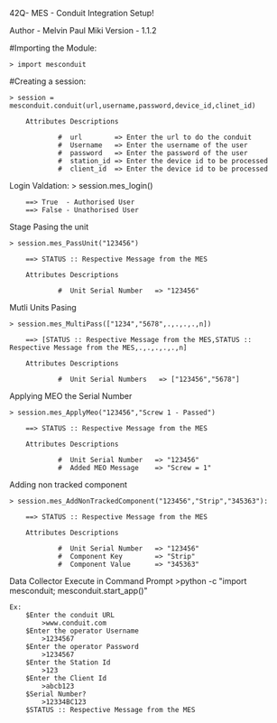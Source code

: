 

42Q- MES - Conduit Integration Setup!

Author  - Melvin Paul Miki
Version - 1.1.2

#Importing the Module:

    > import mesconduit

#Creating a session:

    > session = mesconduit.conduit(url,username,password,device_id,clinet_id)
    
        Attributes Descriptions

                #  url        => Enter the url to do the conduit
                #  Username   => Enter the username of the user
                #  password   => Enter the password of the user
                #  station_id => Enter the device id to be processed
                #  client_id  => Enter the device id to be processed
            


Login Valdation:
    > session.mes_login()
        
        ==> True  - Authorised User
        ==> False - Unathorised User    


Stage Pasing the unit

    > session.mes_PassUnit("123456")

        ==> STATUS :: Respective Message from the MES

        Attributes Descriptions

                #  Unit Serial Number   => "123456"
        
Mutli Units Pasing 

    > session.mes_MultiPass(["1234","5678",.,.,.,.,n])

        ==> [STATUS :: Respective Message from the MES,STATUS :: Respective Message from the MES,.,.,.,.,.,n]

        Attributes Descriptions

                #  Unit Serial Numbers   => ["123456","5678"]


Applying MEO the Serial Number

    > session.mes_ApplyMeo("123456","Screw 1 - Passed")

        ==> STATUS :: Respective Message from the MES

        Attributes Descriptions

                #  Unit Serial Number   => "123456"
                #  Added MEO Message    => "Screw = 1" 



Adding non tracked component 


    > session.mes_AddNonTrackedComponent("123456","Strip","345363"):

        ==> STATUS :: Respective Message from the MES

        Attributes Descriptions

                #  Unit Serial Number   => "123456"
                #  Component Key        => "Strip" 
                #  Component Value      => "345363"  

Data Collector
    Execute in Command Prompt
        >python -c "import  mesconduit; mesconduit.start_app()"
    
    Ex:
        $Enter the conduit URL
            >www.conduit.com
        $Enter the operator Username
            >1234567
        $Enter the operator Password
            >1234567
        $Enter the Station Id
            >123
        $Enter the Client Id
            >abcb123
        $Serial Number?
            >12334BC123
        $STATUS :: Respective Message from the MES


